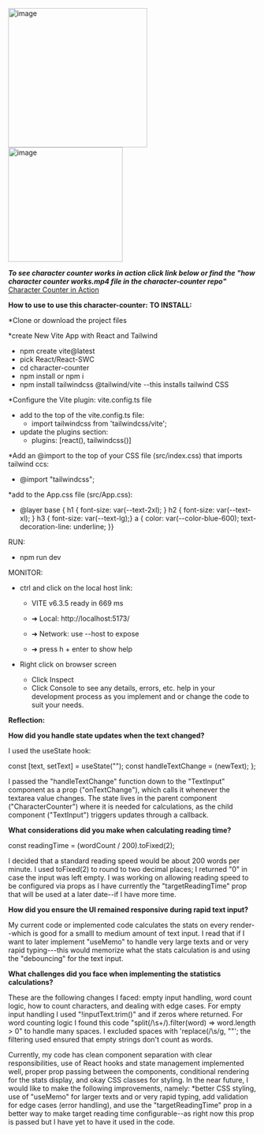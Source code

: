 <img width="282" alt="image" src="https://github.com/user-attachments/assets/eee6a452-968c-4cc5-ac73-a3ce20d55477" />
<img width="232" alt="image" src="https://github.com/user-attachments/assets/4c6120cd-f370-4324-8084-9db1d4a1360c" />

***To see character counter works in action click link below or find the "how character counter works.mp4 file in the character-counter repo"***
[Character Counter in Action](https://github.com/FrancesReagan/character-counter/blob/main/how%20character%20counter%20works.mp4)

__How to use to use this character-counter:__
****__TO INSTALL:__****

*Clone or download the project files

*create New Vite App with React and Tailwind
  - npm create vite@latest
  - pick React/React-SWC
  - cd character-counter
  - npm install or npm i
  - npm install tailwindcss @tailwind/vite --this installs tailwind CSS
  
*Configure the Vite plugin: vite.config.ts file 
 - add to the top of the vite.config.ts file:
   - import tailwindcss from 'tailwindcss/vite';
 - update the plugins section:
   - plugins: [react(), tailwindcss()]
    
*Add an @import to the top of your CSS file (src/index.css) that imports tailwind ccs:
 - @import "tailwindcss";
    
*add to the App.css file (src/App.css):
 - @layer base {  h1 { font-size: var(--text-2xl);  }  h2 { font-size: var(--text-xl);  }  h3 { font-size: var(--text-lg);}  a { color: var(--color-blue-600); text-decoration-line: underline;  }}

RUN: 
- npm run dev

MONITOR:
- ctrl and click on the local host link:
  - VITE v6.3.5  ready in 669 ms

  - ➜  Local:   http://localhost:5173/
  - ➜  Network: use --host to expose
  - ➜  press h + enter to show help

- Right click on browser screen
  - Click Inspect
  - Click Console to see any details, errors, etc. help in your development process as you implement and or change the 
  code to suit your needs.

  
  
  


__Reflection:__

**How did you handle state updates when the text changed?**

I used the useState hook:

const [text, setText] = useState("");
const handleTextChange = (newText);
};

I passed the "handleTextChange" function down to the "TextInput" component as a prop ("onTextChange"), which calls it 
whenever the textarea value changes. The state lives in the parent component ("CharacterCounter") where it is needed for 
calculations, as the child component ("TextInput") triggers updates through a callback.

**What considerations did you make when calculating reading time?**

const readingTime = (wordCount / 200).toFixed(2);

I decided that a standard reading speed would be about 200 words per minute. I used toFixed(2) to round to two decimal places; I returned "0" in case
the input was left empty. I was working on allowing reading speed to be configured via props as I have currently the "targetReadingTime" prop that will be 
used at a later date--if I have more time.

**How did you ensure the UI remained responsive during rapid text input?**

My current code or implemented code calculates the stats on every render--which is good for a smalll to medium amount of text input. 
I read that if I want to later implement "useMemo" to handle very large texts and or very rapid typing---this would memorize what the stats calculation is
and using the "debouncing" for the text input.

**What challenges did you face when implementing the statistics calculations?**

These are the following changes I faced: empty input handling, word count logic, how to count characters, and dealing with edge cases.
For empty input handling I used "!inputText.trim()" and if zeros where returned. For word counting logic I found this code "split(/\s+/).filter(word) => word.length > 0"
to handle many spaces.  I excluded spaces with 'replace(/\s/g, ""'; the filtering used ensured that empty strings don't count as words.

Currently, my code has clean component separation with clear responsibilities, use of React hooks and state management implemented well, proper prop passing between the 
components, conditional rendering for the stats display, and okay CSS classes for styling. In the near future, I would like to make the following improvements, namely: 
*better CSS styling, use of "useMemo" for larger texts and or very rapid typing, add validation for edge cases (error handling), and use  the "targetReadingTime" prop
in a better way to make target reading time configurable--as right now this prop is passed but I have yet to have it used in the code.
